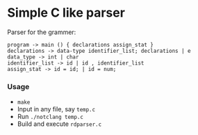 # Simple C like parser

Parser for the grammer:

```
program -> main () { declarations assign_stat }
declarations -> data-type identifier_list; declarations | e
data_type -> int | char
identifier_list -> id | id , identifier_list
assign_stat -> id = id; | id = num;
```

### Usage

- `make`
- Input in any file, say `temp.c`
- Run `./notclang temp.c`
- Build and execute `rdparser.c`
